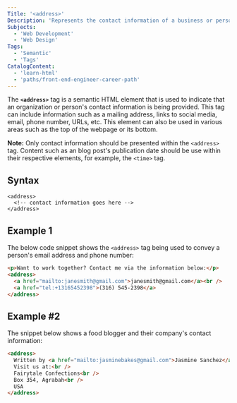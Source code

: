 ```yaml
---
Title: '<address>'
Description: 'Represents the contact information of a business or person '
Subjects:
  - 'Web Development'
  - 'Web Design'
Tags:
  - 'Semantic'
  - 'Tags'
CatalogContent:
  - 'learn-html'
  - 'paths/front-end-engineer-career-path'
---
```


The **`<address>`** tag is a semantic HTML element that is used to indicate that an organization or person's contact information is being provided. This tag can include information such as a mailing address, links to social media, email, phone number, URLs, etc. This element can also be used in various areas such as the top of the webpage or its bottom.

**Note:** Only contact information should be presented within the `<address>` tag. Content such as an blog post's publication date should be use within their respective elements, for example, the `<time>` tag.

## Syntax

```pseudo 
<address>
  <!-- contact information goes here -->
</address>
```

## Example 1

The below code snippet shows the `<address>` tag being used to convey a person's email address and phone number:

```html
<p>Want to work together? Contact me via the information below:</p>
<address>
  <a href="mailto:janesmith@gmail.com">janesmith@gmail.com</a><br />
  <a href="tel:+13165452398">(316) 545-2398</a>
</address>
```

## Example #2

The snippet below shows a food blogger and their company's contact information:

```html
<address>
  Written by <a href="mailto:jasminebakes@gmail.com">Jasmine Sanchez</a>.<br />
  Visit us at:<br />
  Fairytale Confections<br />
  Box 354, Agrabah<br />
  USA
</address>
```
